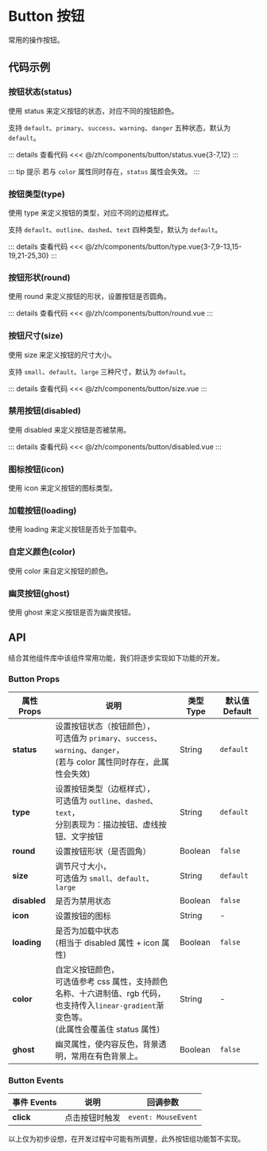 # Button 按钮

常用的操作按钮。

<script setup>
import Status from './status.vue'
import Type from './type.vue'
import Round from './round.vue'
import Size from './size.vue'
import Disabled from './disabled.vue'
</script>


## 代码示例

### 按钮状态(status)

使用 status 来定义按钮的状态，对应不同的按钮颜色。

支持 `default`、`primary`、`success`、`warning`、`danger` 五种状态，默认为 `default`。

<div class="demo-block">

<Status />

::: details 查看代码
<<< @/zh/components/button/status.vue{3-7,12}
:::

</div>

::: tip 提示
若与 `color` 属性同时存在，`status` 属性会失效。
:::


### 按钮类型(type)

使用 type 来定义按钮的类型，对应不同的边框样式。

支持 `default`、`outline`、`dashed`、`text` 四种类型，默认为 `default`。

<div class="demo-block">

<Type />

::: details 查看代码
<<< @/zh/components/button/type.vue{3-7,9-13,15-19,21-25,30}
:::

</div>


### 按钮形状(round)

使用 round 来定义按钮的形状，设置按钮是否圆角。

<div class="demo-block">

<Round />

::: details 查看代码
<<< @/zh/components/button/round.vue
:::

</div>


### 按钮尺寸(size)

使用 size 来定义按钮的尺寸大小。

支持 `small`、`default`、`large` 三种尺寸，默认为 `default`。

<div class="demo-block">

<Size />

::: details 查看代码
<<< @/zh/components/button/size.vue
:::

</div>


### 禁用按钮(disabled)

使用 disabled 来定义按钮是否被禁用。

<div class="demo-block">

<Disabled />

::: details 查看代码
<<< @/zh/components/button/disabled.vue
:::

</div>


### 图标按钮(icon)

使用 icon 来定义按钮的图标类型。


### 加载按钮(loading)

使用 loading 来定义按钮是否处于加载中。


### 自定义颜色(color)

使用 color 来自定义按钮的颜色。


### 幽灵按钮(ghost)

使用 ghost 来定义按钮是否为幽灵按钮。




## API

结合其他组件库中该组件常用功能，我们将逐步实现如下功能的开发。

### Button Props

| 属性 Props  | 说明                                                                                                                                                     | 类型 Type | 默认值 Default |
| ----------- | -------------------------------------------------------------------------------------------------------------------------------------------------------- | --------- | -------------- |
| **status**  | 设置按钮状态（按钮颜色），<br />可选值为 `primary`、`success`、`warning`、`danger`，<br />(若与 color 属性同时存在，此属性会失效)                        | String    | `default`      |
| **type**    | 设置按钮类型（边框样式），<br />可选值为 `outline`、`dashed`、`text`，<br />分别表现为：描边按钮、虚线按钮、文字按钮                                     | String    | `default`      |
| **round**  | 设置按钮形状（是否圆角）                                                                                                                                 | Boolean   | `false`        |
| **size**    | 调节尺寸大小，<br />可选值为 `small`、`default`、`large`                                                                                                 | String    | `default`      |
| **disabled** | 是否为禁用状态                                                                                                                                           | Boolean   | `false`        |
| **icon**    | 设置按钮的图标                                                                                                                                           | String    | -              |
| **loading** | 是否为加载中状态<br />(相当于 disabled 属性 + icon 属性)                                                                                               | Boolean   | `false`        |
| **color**   | 自定义按钮颜色，<br />可选值参考 css 属性，支持颜色名称、十六进制值、rgb 代码，也支持传入`linear-gradient`渐变色等。<br />(此属性会覆盖住 status 属性) | String    | -              |
| **ghost**   | 幽灵属性，使内容反色，背景透明，常用在有色背景上。                                                                                                       | Boolean   | `false`        |

### Button Events

| 事件 Events | 说明           | 回调参数            |
| ----------- | -------------- | ------------------- |
| **click**   | 点击按钮时触发 | `event: MouseEvent` |

以上仅为初步设想，在开发过程中可能有所调整，此外按钮组功能暂不实现。
